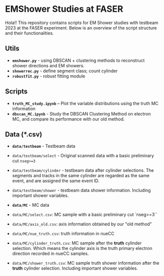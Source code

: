 # EMShower Studies at FASER

Hola!! This repository contains scripts for EM Shower studies with testbeam 2023 at the FASER experiment. Below is an overview of the script structure and their functionalities.

## Utils

- **`emshower.py`** - using DBSCAN + clustering methods to reconstruct shower directions and EM showers.
- **`showerrec.py`** - define segment class; count cylinder
- **`robustfit.py`** - robust fitting module

## Scripts

- **`truth_MC_study.ipynb`** – Plot the variable distributions using the truth MC information
- **`dbscan_MC.ipynb`** - Study the DBSCAN Clustering Method on electron MC, and compare its performance with our old method.

## Data (*.csv)

- **`data/testbeam`** - Testbeam data
- `data/testbeam/select` - Original scanned data with a basic preliminary cut `nseg>=3`
- `data/testbeam/cylinder` - testbeam data after cylinder selections. The segments and tracks in the same cylinder are regarded as the same event, and are assigned the same event ID.
- `data/testbeam/shower` - testbeam data shower information. Including important shower variables.

- **`data/MC`** - MC data
- `data/MC/select.csv`: MC sample with a basic preliminary cut `nseg>=3``
- `data/MC/axis_old.csv`: axis information obtained by our "old method"
- `data/MC/nue_truth.csv`: truth information in nueCC 
- `data/MC/cylinder_truth.csv`: MC sample after the **truth** cylinder selection. Which means the cylinder axis is the truth primary electron direction recorded in nueCC samples.
- `data/MC/shower_truth.csv`: MC sample truth shower information after the **truth** cylinder selection. Including important shower variables.
